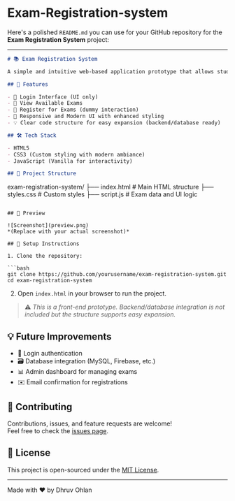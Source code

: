 # Exam-Registration-system
Here's a polished `README.md` you can use for your GitHub repository for the **Exam Registration System** project:

---

```markdown
# 📚 Exam Registration System

A simple and intuitive web-based application prototype that allows students to view available exams and register for them efficiently. This system is designed to simulate the frontend of a student exam registration portal.

## 🚀 Features

- 🔐 Login Interface (UI only)
- 📅 View Available Exams
- 📝 Register for Exams (dummy interaction)
- 📱 Responsive and Modern UI with enhanced styling
- 💡 Clear code structure for easy expansion (backend/database ready)

## 🛠 Tech Stack

- HTML5
- CSS3 (Custom styling with modern ambiance)
- JavaScript (Vanilla for interactivity)

## 📂 Project Structure

```
exam-registration-system/
├── index.html          # Main HTML structure
├── styles.css          # Custom styles
├── script.js           # Exam data and UI logic
```

## 📸 Preview

![Screenshot](preview.png)  
*(Replace with your actual screenshot)*

## 🔧 Setup Instructions

1. Clone the repository:

```bash
git clone https://github.com/yourusername/exam-registration-system.git
cd exam-registration-system
```

2. Open `index.html` in your browser to run the project.

> ⚠️ *This is a front-end prototype. Backend/database integration is not included but the structure supports easy expansion.*

## 💡 Future Improvements

- 🔑 Login authentication
- 🗃️ Database integration (MySQL, Firebase, etc.)
- 📊 Admin dashboard for managing exams
- ✉️ Email confirmation for registrations

## 🤝 Contributing

Contributions, issues, and feature requests are welcome!  
Feel free to check the [issues page](https://github.com/yourusername/exam-registration-system/issues).

## 📜 License

This project is open-sourced under the [MIT License](LICENSE).

---

Made with ❤️ by Dhruv Ohlan
